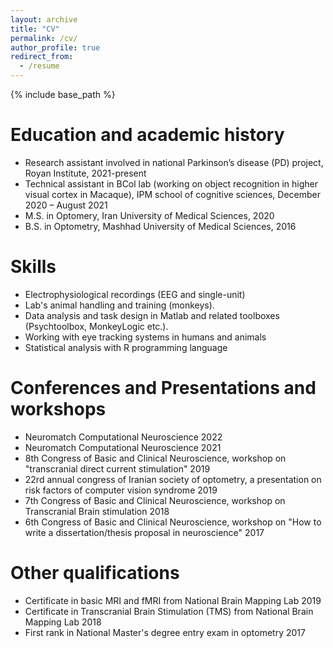 ```yaml
---
layout: archive
title: "CV"
permalink: /cv/
author_profile: true
redirect_from:
  - /resume
---
```


{% include base_path %}





Education and academic history
======
* Research assistant involved in national Parkinson’s disease (PD) project, Royan Institute, 2021-present
* Technical assistant in BCol lab (working on object recognition in higher visual cortex in Macaque), IPM school of cognitive sciences, December 2020 – August 2021
* M.S. in Optomery, Iran University of Medical Sciences, 2020
* B.S. in Optometry, Mashhad University of Medical Sciences, 2016


  
Skills
======
* Electrophysiological recordings (EEG and single-unit)
* Lab's animal handling and training (monkeys).
* Data analysis and task design in Matlab and related toolboxes (Psychtoolbox, MonkeyLogic etc.).
* Working with eye tracking systems in humans and animals
* Statistical analysis with R programming language



Conferences and Presentations and workshops
====== 
* Neuromatch Computational Neuroscience 2022
* Neuromatch Computational Neuroscience 2021
* 8th Congress of Basic and Clinical Neuroscience, workshop on "transcranial direct current stimulation" 2019 
* 22rd annual congress of Iranian society of optometry, a presentation on risk factors of computer vision syndrome 2019 
* 7th Congress of Basic and Clinical Neuroscience, workshop on Transcranial Brain stimulation 2018
* 6th Congress of Basic and Clinical Neuroscience, workshop on "How to write a dissertation/thesis proposal in neuroscience" 2017


Other qualifications
======
* Certificate in basic MRI and fMRI from National Brain Mapping Lab 2019
* Certificate in Transcranial Brain Stimulation (TMS) from National Brain Mapping Lab 2018 
* First rank in National Master's degree entry exam in optometry 2017
